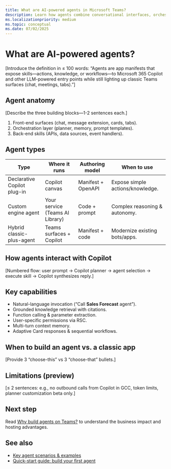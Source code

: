 ```yaml
---
title: What are AI-powered agents in Microsoft Teams?  
description: Learn how agents combine conversational interfaces, orchestration logic, and Microsoft 365 data to extend Copilot and Teams experiences.  
ms.localizationpriority: medium  
ms.topic: conceptual
ms.date: 07/02/2025  
---
```

# What are AI-powered agents?  

[Introduce the definition in ≤ 100 words: “Agents are app manifests that expose skills—actions, knowledge, or workflows—to Microsoft 365 Copilot and other LLM-powered entry points while still lighting up classic Teams surfaces (chat, meetings, tabs).”]

## Agent anatomy  

[Describe the three building blocks—1-2 sentences each.]  

1. Front-end surfaces (chat, message extension, cards, tabs).  
2. Orchestration layer (planner, memory, prompt templates).  
3. Back-end skills (APIs, data sources, event handlers).

## Agent types  

| Type | Where it runs | Authoring model | When to use |  
|------|---------------|-----------------|-------------|  
| Declarative Copilot plug-in | Copilot canvas | Manifest + OpenAPI | Expose simple actions/knowledge. |  
| Custom engine agent | Your service (Teams AI Library) | Code + prompt | Complex reasoning & autonomy. |  
| Hybrid classic-plus-agent | Teams surfaces + Copilot | Manifest + code | Modernize existing bots/apps. |

## How agents interact with Copilot  

[Numbered flow: user prompt → Copilot planner → agent selection → execute skill → Copilot synthesizes reply.]

## Key capabilities  

- Natural-language invocation (“Call **Sales Forecast** agent”).  
- Grounded knowledge retrieval with citations.  
- Function calling & parameter extraction.  
- User-specific permissions via RSC.  
- Multi-turn context memory.  
- Adaptive Card responses & sequential workflows.

## When to build an agent vs. a classic app  

[Provide 3 “choose-this” vs 3 “choose-that” bullets.]

## Limitations (preview)  

[≤ 2 sentences: e.g., no outbound calls from Copilot in GCC, token limits, planner customization beta only.]

## Next step  

Read [Why build agents on Teams?](why-build-agents-on-teams-outline.md) to understand the business impact and hosting advantages.

## See also  

- [Key agent scenarios & examples](key-agent-scenarios-examples-outline.md)  
- [Quick-start guide: build your first agent](quick-start-build-your-first-agent-outline.md)
